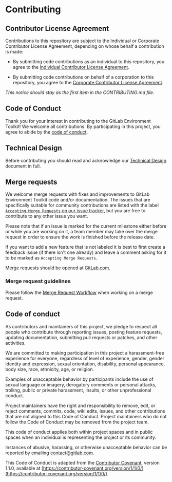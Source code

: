 # Contributing

## Contributor License Agreement

Contributions to this repository are subject to the Individual or Corporate Contributor License Agreement, depending on whose behalf a contribution is made:

- By submitting code contributions as an individual to this repository, you agree to the [Individual Contributor License Agreement](https://docs.gitlab.com/ee/legal/individual_contributor_license_agreement.html).

- By submitting code contributions on behalf of a corporation to this repository, you agree to the [Corporate Contributor License Agreement](https://docs.gitlab.com/ee/legal/corporate_contributor_license_agreement.html).

_This notice should stay as the first item in the CONTRIBUTING.md file._

## Code of Conduct

Thank you for your interest in contributing to the GitLab Environment Toolkit! We welcome
all contributions. By participating in this project, you agree to abide by the
[code of conduct](#code-of-conduct).

## Technical Design

Before contributing you should read and acknowledge our [Technical Design](TECHNICAL_DESIGN.md) document in full.

## Merge requests

We welcome merge requests with fixes and improvements to GitLab Environment Toolkit code and/or documentation. 
The issues that are specifically suitable for community contributions are listed with the label
[`Accepting Merge Requests` on our issue tracker](https://gitlab.com/gitlab-org/gitlab-environment-toolkit/-/issues?label_name%5B%5D=Accepting+merge+requests), but you are
free to contribute to any other issue you want.

Please note that if an issue is marked for the current milestone either before
or while you are working on it, a team member may take over the merge request
in order to ensure the work is finished before the release date.

If you want to add a new feature that is not labeled it is best to first create
a feedback issue (if there isn't one already) and leave a comment asking for it
to be marked as `Accepting Merge Requests`.

Merge requests should be opened at [GitLab.com](https://gitlab.com/gitlab-org/gitlab-environment-toolkit/-/merge_requests).

### Merge request guidelines

Please follow the [Merge Request Workflow](docs/development/merge_request_workflow.md) when working on a merge request.

## Code of conduct

As contributors and maintainers of this project, we pledge to respect all people
who contribute through reporting issues, posting feature requests, updating
documentation, submitting pull requests or patches, and other activities.

We are committed to making participation in this project a harassment-free
experience for everyone, regardless of level of experience, gender, gender
identity and expression, sexual orientation, disability, personal appearance,
body size, race, ethnicity, age, or religion.

Examples of unacceptable behavior by participants include the use of sexual
language or imagery, derogatory comments or personal attacks, trolling, public
or private harassment, insults, or other unprofessional conduct.

Project maintainers have the right and responsibility to remove, edit, or reject
comments, commits, code, wiki edits, issues, and other contributions that are
not aligned to this Code of Conduct. Project maintainers who do not follow the
Code of Conduct may be removed from the project team.

This code of conduct applies both within project spaces and in public spaces
when an individual is representing the project or its community.

Instances of abusive, harassing, or otherwise unacceptable behavior can be
reported by emailing contact@gitlab.com.

This Code of Conduct is adapted from the [Contributor Covenant](https://contributor-covenant.org), version 1.1.0,
available at [https://contributor-covenant.org/version/1/1/0/](https://contributor-covenant.org/version/1/1/0/).
